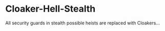 # Cloaker-Hell-Stealth
All security guards in stealth possible heists are replaced with Cloakers...
